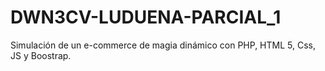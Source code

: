 # DWN3CV-LUDUENA-PARCIAL_1
 Simulación de un e-commerce de magia dinámico  con PHP, HTML 5, Css, JS y Boostrap.
